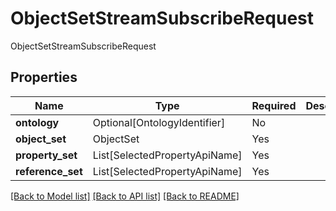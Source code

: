 # ObjectSetStreamSubscribeRequest

ObjectSetStreamSubscribeRequest

## Properties
| Name | Type | Required | Description |
| ------------ | ------------- | ------------- | ------------- |
**ontology** | Optional[OntologyIdentifier] | No |  |
**object_set** | ObjectSet | Yes |  |
**property_set** | List[SelectedPropertyApiName] | Yes |  |
**reference_set** | List[SelectedPropertyApiName] | Yes |  |


[[Back to Model list]](../../README.md#models-v1-link) [[Back to API list]](../../README.md#documentation-for-api-endpoints) [[Back to README]](../../README.md)
